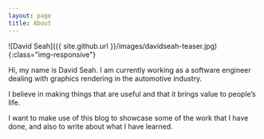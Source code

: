```yaml
---
layout: page
title: About
---
```


![David Seah]({{ site.github.url }}/images/davidseah-teaser.jpg){:class="img-responsive"}

Hi, my name is David Seah. I am currently working as a software engineer dealing with graphics rendering in the automotive industry. 

I believe in making things that are useful and that it brings value to people’s life.  

I want to make use of this blog to showcase some of the work that I have done, and also to write about what I have learned. 